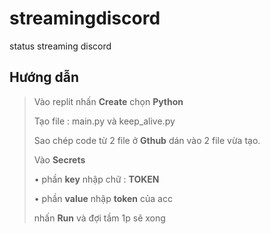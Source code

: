 # streamingdiscord
status streaming discord
 
## Hướng dẫn 
 > Vào replit nhấn **Create** chọn **Python**
 > 
 > Tạo file : main.py và keep_alive.py
 > 
 > Sao chép code từ 2 file ở **Gthub** dán vào 2 file vừa tạo.
 > 
 > Vào **Secrets** 
 > 
 > • phần **key** nhập chữ : **TOKEN**
 > 
 > • phần **value** nhập **token** của acc
 > 
 > nhấn **Run** và đợi tầm 1p sẽ xong
